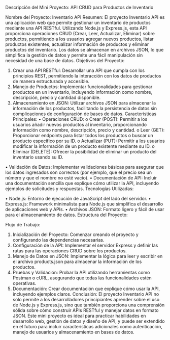 Descripción del Mini Proyecto: API CRUD para Productos de Inventario

Nombre del Proyecto: Inventario API
Resumen:
El proyecto Inventario API es una aplicación web que permite gestionar un inventario de productos
mediante una API RESTful. Utilizando Node.js y Express.js, esta API proporciona operaciones
CRUD (Crear, Leer, Actualizar, Eliminar) sobre productos, permitiendo a los usuarios agregar
nuevos productos, listar productos existentes, actualizar información de productos y eliminar
productos del inventario. Los datos se almacenan en archivos JSON, lo que simplifica la gestión de
datos y permite una fácil manipulación sin necesidad de una base de datos.
Objetivos del Proyecto:
1. Crear una API RESTful: Desarrollar una API que cumpla con los principios REST,
permitiendo la interacción con los datos de productos de manera estructurada y accesible.
2. Manejo de Productos: Implementar funcionalidades para gestionar productos en un
inventario, incluyendo información como nombre, descripción, precio y cantidad
disponible.
3. Almacenamiento en JSON: Utilizar archivos JSON para almacenar la información de los
productos, facilitando la persistencia de datos sin complicaciones de configuración de
bases de datos.
Características Principales:
• Operaciones CRUD:
o Crear (POST): Permitir a los usuarios añadir nuevos productos al inventario,
proporcionando información como nombre, descripción, precio y cantidad.
o Leer (GET): Proporcionar endpoints para listar todos los productos o buscar un
producto específico por su ID.
o Actualizar (PUT): Permitir a los usuarios modificar la información de un producto
existente mediante su ID.
o Eliminar (DELETE): Ofrecer la posibilidad de eliminar un producto del inventario
usando su ID.

• Validación de Datos: Implementar validaciones básicas para asegurar que los datos
ingresados son correctos (por ejemplo, que el precio sea un número y que el nombre no
esté vacío).
• Documentación de API: Incluir una documentación sencilla que explique cómo utilizar la
API, incluyendo ejemplos de solicitudes y respuestas.
Tecnologías Utilizadas:

• Node.js: Entorno de ejecución de JavaScript del lado del servidor.
• Express.js: Framework minimalista para Node.js que simplifica el desarrollo de
aplicaciones web y APIs.
• Archivos JSON: Formato ligero y fácil de usar para el almacenamiento de datos.
Estructura del Proyecto:

Flujo de Trabajo:
1. Inicialización del Proyecto: Comenzar creando el proyecto y configurando las
dependencias necesarias.
2. Configuración de la API: Implementar el servidor Express y definir las rutas para las
operaciones CRUD sobre los productos.
3. Manejo de Datos en JSON: Implementar la lógica para leer y escribir en el archivo
products.json para almacenar la información de los productos.
4. Pruebas y Validación: Probar la API utilizando herramientas como Postman o cURL,
asegurando que todas las funcionalidades estén operativas.
5. Documentación: Crear documentación que explique cómo usar la API, incluyendo
ejemplos claros.
Conclusión:
El proyecto Inventario API no solo permite a los desarrolladores principiantes aprender sobre el
uso de Node.js y Express.js, sino que también proporciona una comprensión sólida sobre cómo
construir APIs RESTful y manejar datos en formato JSON. Este mini proyecto es ideal para practicar
habilidades en desarrollo web, gestión de datos y diseño de API, y puede ser extendido en el futuro
para incluir características adicionales como autenticación, manejo de usuarios y
almacenamiento en bases de datos.